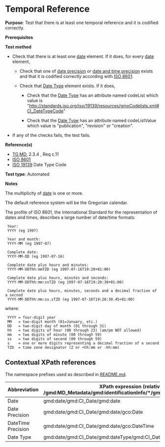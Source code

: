 # Temporal Reference

**Purpose**: Test that there is at least one temporal reference and it is codified correctly.

**Prerequisites**

**Test method**

* Check that there is at least one [date](#date) element. If it does, for every [date](#date) element,

    * Check that one of [date precision](#datePrecision) or [date and time precision](#dateTimePrecision) exists and that it is codified correctly according with [ISO 8601](http://inspire.ec.europa.eu/id/ats/metadata/2.0/common/README#ref_ISO_8601).

    * Check that [Date Type](#dateType) element exists. If it does,

        * Check that the [Date Type](#dateType) has an attribute named codeList which value is "http://standards.iso.org/iso/19139/resources/gmxCodelists.xml#CI_DateTypeCode"

        * Check that the [Date Type](#dateType) has an attribute named codeListValue which value is "publication", "revision" or "creation".

* If any of the checks fails, the test fails.

**Reference(s)**	 

* [TG MD](./README.md#ref_TG_MD), 2.3.4 , Req c.11
* [ISO 8601](./README.md#ref_ISO_8601)
* [ISO 19139](http://standards.iso.org/iso/19139/resources/gmxCodelists.xml#CI_DateTypeCode) Date Type Code

**Test type**: Automated

**Notes**

The multiplicity of [date](#date) is one or more.

The default reference system will be the Gregorian calendar.

The profile of ISO 8601, the International Standard for the representation of dates and times, describes a large number of date/time formats:

     Year:
     YYYY (eg 1997)

     Year and month:
     YYYY-MM (eg 1997-07)

     Complete date:
     YYYY-MM-DD (eg 1997-07-16)

     Complete date plus hours and minutes:
     YYYY-MM-DDThh:mmTZD (eg 1997-07-16T19:20+01:00)

     Complete date plus hours, minutes and seconds:
     YYYY-MM-DDThh:mm:ssTZD (eg 1997-07-16T19:20:30+01:00)

     Complete date plus hours, minutes, seconds and a decimal fraction of a second
     YYYY-MM-DDThh:mm:ss.sTZD (eg 1997-07-16T19:20:30.45+01:00)

where:

     YYYY = four-digit year
     MM   = two-digit month (01=January, etc.)
     DD   = two-digit day of month (01 through 31)
     hh   = two digits of hour (00 through 23) (am/pm NOT allowed)
     mm   = two digits of minute (00 through 59)
     ss   = two digits of second (00 through 59)
     s    = one or more digits representing a decimal fraction of a second
     TZD  = time zone designator (Z or +hh:mm or -hh:mm)


## Contextual XPath references

The namespace prefixes used as described in [README.md](./README.md#namespaces).

Abbreviation                                   |  XPath expression (relative to /gmd:MD_Metadata/gmd:identificationInfo/*/gmd:citation/gmd:CI_Citation)
-----------------------------------------------| -------------------------------------------------------------------------
<a name="date"></a> Date  | gmd:date/gmd:CI_Date/gmd:date
<a name="datePrecision"></a> Date Precision  | gmd:date/gmd:CI_Date/gmd:date/gco:Date
<a name="dateTimePrecision"></a> DateTime Precision  | gmd:date/gmd:CI_Date/gmd:date/gco:DateTime
<a name="dateType"></a> Date Type | gmd:date/gmd:CI_Date/gmd:dateType/gmd:CI_DateTypeCode
